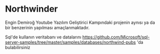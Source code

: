 # Northwinder
Engin Demiroğ Youtube Yazılım Geliştirici Kampındaki projenin aynısı ya da bir benzerinin yapılması amaçlanmaktadır.

Sql'de kullanın veritabanı ve  datalarını https://github.com/Microsoft/sql-server-samples/tree/master/samples/databases/northwind-pubs 'da bulabilirsiniz
